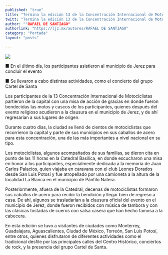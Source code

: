 ```yaml
---
published: "true"
title: "Termina la edición 13 de la Concentración Internacional de Motociclistas en el estado"
twitt: "Termina la edición 13 de la Concentración Internacional de Motociclistas en el estado"
author: ""RAFAEL DE SANTIAGO"
authorlink: "https://ljz.mx/autores/RAFAEL DE SANTIAGO"
category: "Portada"
layout: "posts"

---
```


![](http://i.imgur.com/pL5r9OWm.jpg)



■ En el último día, los participantes asistieron al municipio de Jerez para
concluir el evento

■ Se llevaron a cabo distintas actividades, como el concierto del grupo
Cartel de Santa

Los participantes de la 13 Concentración Internacional de Motociclistas
partieron de la capital con una misa de acción de gracias en donde fueron
bendecidas las motos y cascos de los participantes, quienes después del
evento religioso acudieron a la clausura en el municipio de Jerez, y de ahí
regresarían a sus lugares de origen.

Durante cuatro días, la ciudad se llenó de cientos de motociclistas que
recorrieron la capital y parte de sus municipios en sus caballos de acero
para esta concentración, una de las más importantes a nivel nacional en su
tipo.

Los motociclistas, algunos acompañados de sus familias, se dieron cita en
punto de las 11 horas en la Catedral Basílica, en donde escucharon una misa
en honor a los participantes, especialmente dedicada a la memoria de Juan
Carlos Palacios, quien viajaba en caravana con el club Leones Dorados desde
San Luis Potosí y fue atropellado por una camioneta a la altura de la
localidad La Blanca en el municipio de Pánfilo Natera.

Posteriormente, afuera de la Catedral, decenas de motociclistas formaron
sus caballos de acero para recibir la bendición y llegar bien de regreso a
casa.
De ahí, algunos se trasladarían a la clausura oficial del evento en el
municipio de Jerez, donde fueron recibidos con música de tambora y con las
clásicas tostadas de cueros con salsa casera que han hecho famosa a la
cabecera.

En esta edición se tuvo a visitantes de ciudades como Monterrey,
Guadalajara, Aguascalientes, Ciudad de México, Torreón, San Luis Potosí,
entre otros, quienes disfrutaron de diferentes actividades como el
tradicional desfile por las principales calles del Centro Histórico,
conciertos de rock, y la presencia del grupo Cartel de Santa.

